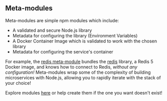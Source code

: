 ## Meta-modules

Meta-modules are simple npm modules which include:

- A validated and secure Node.js library
- Metadata for configuring the library (Environment Variables)
- A Docker Container Image which is validated to work with the chosen library
- Metadata for configuring the service's container

For example, the [redis meta-module](https://github.com/nodeapp-meta-modules/redis) bundles the [redis](https://github.com/NodeRedis/node_redis) library, a Redis 5 Docker image, and knows how to connect to Redis, _without any configuration!_ Meta-modules wrap some of the complexity of building microservices with Node.js, allowing you to rapidly iterate with the stack of your choice!

Explore modules [here](https://github.com/nodeapp-meta-modules) or help create them if the one you want doesn't exist!
